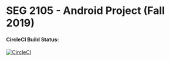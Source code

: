 # SEG 2105 - Android Project (Fall 2019)

#### CircleCI Build Status:

[![CircleCI](https://circleci.com/gh/SEG2105-uottawa/seg2105-project-team-f19-5.svg?style=svg&circle-token=fa8576c9c01eb67a88929841760b681ea30820b3)](https://circleci.com/gh/SEG2105-uottawa/seg2105-project-team-f19-5)
